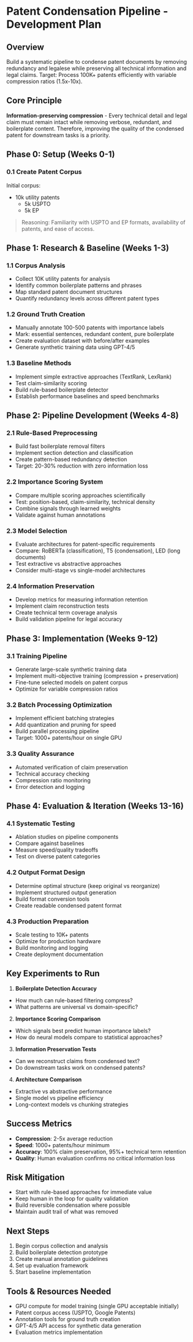 # Patent Condensation Pipeline - Development Plan

## Overview
Build a systematic pipeline to condense patent documents by removing redundancy and legalese while preserving all technical information and legal claims. Target: Process 100K+ patents efficiently with variable compression ratios (1.5x-10x).

## Core Principle
**Information-preserving compression** - Every technical detail and legal claim must remain intact while removing verbose, redundant, and boilerplate content. Therefore, improving the quality of the condensed patent for downstream tasks is a priority.

## Phase 0: Setup (Weeks 0-1)

### 0.1 Create Patent Corpus

Initial corpus:
- 10k utility patents
  - 5k USPTO
  - 5k EP

> Reasoning: Familiarity with USPTO and EP formats, availability of patents, and ease of access.

## Phase 1: Research & Baseline (Weeks 1-3)

### 1.1 Corpus Analysis
- Collect 10K utility patents for analysis
- Identify common boilerplate patterns and phrases
- Map standard patent document structures
- Quantify redundancy levels across different patent types

### 1.2 Ground Truth Creation
- Manually annotate 100-500 patents with importance labels
- Mark: essential sentences, redundant content, pure boilerplate
- Create evaluation dataset with before/after examples
- Generate synthetic training data using GPT-4/5

### 1.3 Baseline Methods
- Implement simple extractive approaches (TextRank, LexRank)
- Test claim-similarity scoring
- Build rule-based boilerplate detector
- Establish performance baselines and speed benchmarks

## Phase 2: Pipeline Development (Weeks 4-8)

### 2.1 Rule-Based Preprocessing
- Build fast boilerplate removal filters
- Implement section detection and classification
- Create pattern-based redundancy detection
- Target: 20-30% reduction with zero information loss

### 2.2 Importance Scoring System
- Compare multiple scoring approaches scientifically
- Test: position-based, claim-similarity, technical density
- Combine signals through learned weights
- Validate against human annotations

### 2.3 Model Selection
- Evaluate architectures for patent-specific requirements
- Compare: RoBERTa (classification), T5 (condensation), LED (long documents)
- Test extractive vs abstractive approaches
- Consider multi-stage vs single-model architectures

### 2.4 Information Preservation
- Develop metrics for measuring information retention
- Implement claim reconstruction tests
- Create technical term coverage analysis
- Build validation pipeline for legal accuracy

## Phase 3: Implementation (Weeks 9-12)

### 3.1 Training Pipeline
- Generate large-scale synthetic training data
- Implement multi-objective training (compression + preservation)
- Fine-tune selected models on patent corpus
- Optimize for variable compression ratios

### 3.2 Batch Processing Optimization
- Implement efficient batching strategies
- Add quantization and pruning for speed
- Build parallel processing pipeline
- Target: 1000+ patents/hour on single GPU

### 3.3 Quality Assurance
- Automated verification of claim preservation
- Technical accuracy checking
- Compression ratio monitoring
- Error detection and logging

## Phase 4: Evaluation & Iteration (Weeks 13-16)

### 4.1 Systematic Testing
- Ablation studies on pipeline components
- Compare against baselines
- Measure speed/quality tradeoffs
- Test on diverse patent categories

### 4.2 Output Format Design
- Determine optimal structure (keep original vs reorganize)
- Implement structured output generation
- Build format conversion tools
- Create readable condensed patent format

### 4.3 Production Preparation
- Scale testing to 10K+ patents
- Optimize for production hardware
- Build monitoring and logging
- Create deployment documentation

## Key Experiments to Run

1. **Boilerplate Detection Accuracy**
  - How much can rule-based filtering compress?
  - What patterns are universal vs domain-specific?

2. **Importance Scoring Comparison**
  - Which signals best predict human importance labels?
  - How do neural models compare to statistical approaches?

3. **Information Preservation Tests**
  - Can we reconstruct claims from condensed text?
  - Do downstream tasks work on condensed patents?

4. **Architecture Comparison**
  - Extractive vs abstractive performance
  - Single model vs pipeline efficiency
  - Long-context models vs chunking strategies

## Success Metrics

- **Compression**: 2-5x average reduction
- **Speed**: 1000+ patents/hour minimum
- **Accuracy**: 100% claim preservation, 95%+ technical term retention
- **Quality**: Human evaluation confirms no critical information loss

## Risk Mitigation

- Start with rule-based approaches for immediate value
- Keep human in the loop for quality validation
- Build reversible condensation where possible
- Maintain audit trail of what was removed

## Next Steps

1. Begin corpus collection and analysis
2. Build boilerplate detection prototype
3. Create manual annotation guidelines
4. Set up evaluation framework
5. Start baseline implementation

## Tools & Resources Needed

- GPU compute for model training (single GPU acceptable initially)
- Patent corpus access (USPTO, Google Patents)
- Annotation tools for ground truth creation
- GPT-4/5 API access for synthetic data generation
- Evaluation metrics implementation